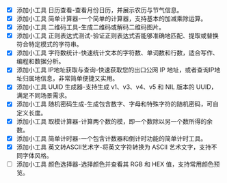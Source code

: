 - [x] 添加小工具 日历查看-查看月份日历，并展示农历与节气信息。
- [x] 添加小工具 简单计算器-一个简单的计算器，支持基本的加减乘除运算。
- [x] 添加小工具 二维码工具-生成二维码或解码二维码图片。
- [x] 添加小工具 正则表达式测试-验证正则表达式否能够准确地匹配、提取或替换符合特定模式的字符串。
- [x] 添加小工具 字符数统计-快速统计文本的字符数、单词数和行数，适合写作、编程和数据分析。
- [x] 添加小工具 IP地址获取与查询-快速获取您的出口公网 IP 地址，或者查询IP地址归属地信息，非常简单便捷又实用。
- [x] 添加小工具 UUID 生成器-支持生成 v1、v3、v4、v5 和 NIL 版本的 UUID，满足不同场景需求。
- [x] 添加小工具 随机密码生成-生成包含数字、字母和特殊字符的随机密码，可自定义长度。
- [x] 添加小工具 取模计算器-计算两个数的模，即一个数除以另一个数所得的余数。
- [x] 添加小工具 简单计时器-一个包含计数器和倒计时功能的简单计时工具。
- [x] 添加小工具 英文转ASCII艺术字-将英文字符转换为 ASCII 艺术文字，支持不同字体风格。
- [ ] 添加小工具  颜色选择器-选择颜色并查看其 RGB 和 HEX 值，支持常用颜色预览。